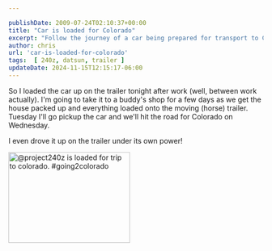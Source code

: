 ```yaml
---

publishDate: 2009-07-24T02:10:37+00:00
title: "Car is loaded for Colorado"
excerpt: "Follow the journey of a car being prepared for transport to Colorado, highlighting the packing process and road trip planning."
author: chris
url: 'car-is-loaded-for-colorado'
tags:  [ 240z, datsun, trailer ] 
updateDate: 2024-11-15T12:15:17-06:00
---
```


So I loaded the car up on the trailer tonight after work (well, between work actually). I'm going to take it to a buddy's shop for a few days as we get the house packed up and everything loaded onto the moving (horse) trailer. Tuesday I'll go pickup the car and we'll hit the road for Colorado on Wednesday. 

I even drove it up on the trailer under its own power!

<a href="https://www.flickr.com/photos/chammond/3749868081/"><img alt="@project240z is loaded for trip to colorado. #going2colorado" src="https://farm3.static.flickr.com/2454/3749868081_c4bd798642_m.jpg" width="240" height="180" /></a>
